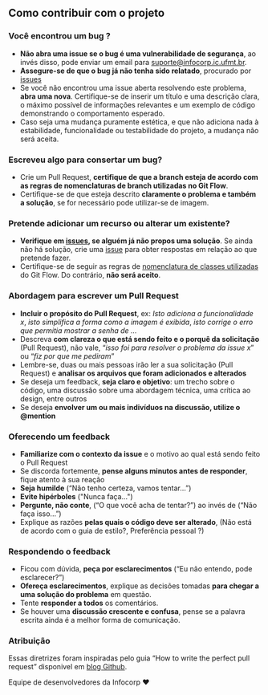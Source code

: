 ## Como contribuir com o projeto

### Você encontrou um bug ?

* **Não abra uma issue se o bug é uma vulnerabilidade de segurança**, ao invés disso, pode enviar um email para suporte@infocorp.ic.ufmt.br.
* **Assegure-se de que o bug já não tenha sido relatado**, procurado por [issues](https://github.com/infocorpjr/website/issues)
* Se você não encontrou uma issue aberta resolvendo este problema, **abra uma nova**. Certifique-se de inserir um título e uma descrição clara, o máximo possível de informações relevantes e um exemplo de código demonstrando o comportamento esperado.
* Caso seja uma mudança puramente estética, e que não adiciona nada à estabilidade, funcionalidade ou testabilidade do projeto, a mudança não será aceita.

### Escreveu algo para consertar um bug?

* Crie um Pull Request, **certifique de que a branch esteja de acordo com as regras de nomenclaturas de branch utilizadas no Git Flow**.
* Certifique-se de que esteja descrito **claramente o problema e também a solução**, se for necessário pode utilizar-se de imagem.

### Pretende adicionar um recurso ou alterar um existente?

* **Verifique em [issues](https://github.com/infocorpjr/website/issues), se alguém já não propos uma solução**. Se ainda não há solução, crie uma [issue](https://github.com/infocorpjr/website/issues/new) para obter respostas em relação ao que pretende fazer.
* Certifique-se de seguir as regras de [nomenclatura de classes utilizadas](https://medium.com/trainingcenter/utilizando-o-fluxo-git-flow-e63d5e0d5e04) do Git Flow. Do contrário, **não será aceito**.

### Abordagem para escrever um Pull Request

* **Incluir o propósito do Pull Request**, ex: _Isto adiciona a funcionalidade x_, _isto simplifica a forma como a imagem é exibida_, _isto corrige o erro que permitia mostrar a senha de …_ 
* Descreva **com clareza o que está sendo feito e o porquê da solicitação** (Pull Request), não vale, “_isso foi para resolver o problema da issue x_” ou “_fiz por que me pediram_”
* Lembre-se, duas ou mais pessoas irão ler a sua solicitação (Pull Request) e **analisar os arquivos que foram adicionados e alterados**
* Se deseja um feedback, **seja claro e objetivo**: um trecho sobre o código, uma discussão sobre uma abordagem técnica, uma crítica ao design, entre outros
* Se deseja **envolver um ou mais indivíduos na discussão, utilize o @mention**

### Oferecendo um feedback

* **Familiarize com o contexto da issue** e o motivo ao qual está sendo feito o Pull Request
* Se discorda fortemente, **pense alguns minutos antes de responder**, fique atento à sua reação
* **Seja humilde** (“Não tenho certeza, vamos tentar...”)
* **Evite hipérboles** ("Nunca faça…")
* **Pergunte, não conte**, (“O que você acha de tentar?”) ao invés de (“Não faça isso...”)
* Explique as razões **pelas quais o código deve ser alterado**, (Não está de acordo com o guia de estilo?, Preferência pessoal ?)

### Respondendo o feedback

* Ficou com dúvida, **peça por esclarecimentos** (“Eu não entendo, pode esclarecer?”)
* **Ofereça esclarecimentos**, explique as decisões tomadas **para chegar a uma solução do problema** em questão.
* Tente **responder a todos** os comentários.
* Se houver uma **discussão crescente e confusa**, pense se a palavra escrita ainda é a melhor forma de comunicação.

### Atribuição

Essas diretrizes foram inspiradas pelo guia “How to write the perfect pull request” disponivel em [blog Github](https://blog.github.com/2015-01-21-how-to-write-the-perfect-pull-request/).

Equipe de desenvolvedores da Infocorp :heart: